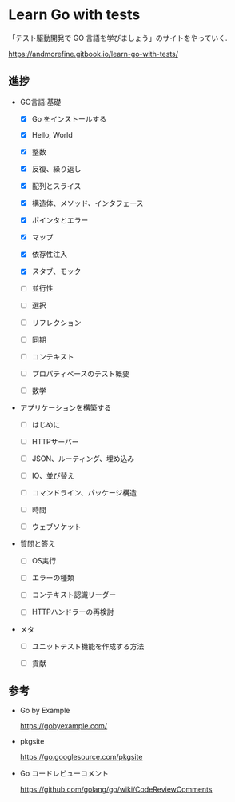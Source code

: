 # Learn Go with tests

「テスト駆動開発で GO 言語を学びましょう」のサイトをやっていく.

https://andmorefine.gitbook.io/learn-go-with-tests/

## 進捗

* GO言語:基礎

    * [x] Go をインストールする

    * [x] Hello, World

    * [x] 整数

    * [x] 反復、繰り返し

    * [x] 配列とスライス

    * [x] 構造体、メソッド、インタフェース

    * [x] ポインタとエラー

    * [x] マップ

    * [x] 依存性注入

    * [x] スタブ、モック

    * [ ] 並行性

    * [ ] 選択

    * [ ] リフレクション

    * [ ] 同期

    * [ ] コンテキスト

    * [ ] プロパティベースのテスト概要

    * [ ] 数学

* アプリケーションを構築する

    * [ ] はじめに

    * [ ] HTTPサーバー

    * [ ] JSON、ルーティング、埋め込み

    * [ ] IO、並び替え

    * [ ] コマンドライン、パッケージ構造

    * [ ] 時間

    * [ ] ウェブソケット

* 質問と答え

    * [ ] OS実行

    * [ ] エラーの種類

    * [ ] コンテキスト認識リーダー

    * [ ] HTTPハンドラーの再検討

* メタ

    * [ ] ユニットテスト機能を作成する方法

    * [ ] 貢献

## 参考

* Go by Example

    https://gobyexample.com/

* pkgsite

    https://go.googlesource.com/pkgsite

* Go コードレビューコメント

    https://github.com/golang/go/wiki/CodeReviewComments
